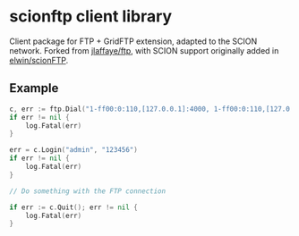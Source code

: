 # scionftp client library

Client package for FTP + GridFTP extension, adapted to the SCION network.
Forked from [jlaffaye/ftp](https://github.com/jlaffaye/ftp), with SCION support originally added in [elwin/scionFTP](https://github.com/elwin/scionFTP).

## Example ##

```go
c, err := ftp.Dial("1-ff00:0:110,[127.0.0.1]:4000, 1-ff00:0:110,[127.0.0.1]:2121", ftp.DialWithTimeout(5*time.Second))
if err != nil {
    log.Fatal(err)
}

err = c.Login("admin", "123456")
if err != nil {
    log.Fatal(err)
}

// Do something with the FTP connection

if err := c.Quit(); err != nil {
    log.Fatal(err)
}
```
